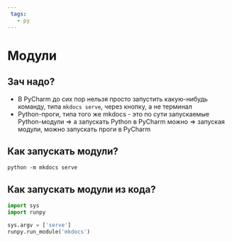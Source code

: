 ```yaml
---
 tags:
   - py
---
```


# Модули

## Зач надо?

- В PyCharm до сих пор нельзя просто запустить какую-нибудь команду, типа `mkdocs serve`, через кнопку, а не терминал
- Python-проги, типа того же mkdocs - это по сути запускаемые Python-модули => а запускать Python в PyCharm можно => запуская модули, можно
  запускать проги в PyCharm

## Как запускать модули?

```shell
python -m mkdocs serve
```

## Как запускать модули из кода?

```python
import sys
import runpy

sys.argv = ['serve']
runpy.run_module('mkdocs')
```